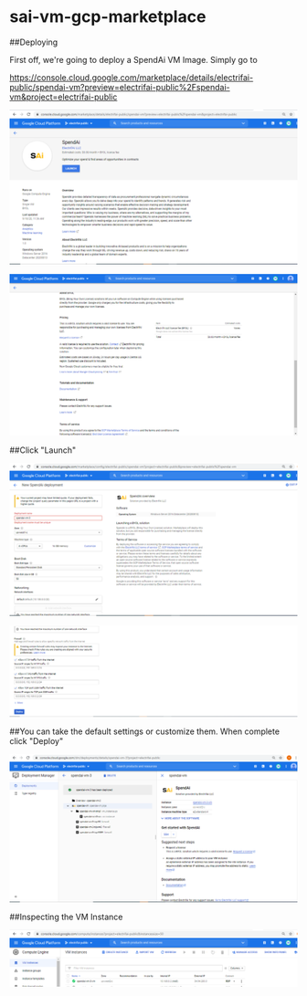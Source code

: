 # sai-vm-gcp-marketplace

##Deploying

First off, we're going to deploy a SpendAi VM Image. Simply go to

https://console.cloud.google.com/marketplace/details/electrifai-public/spendai-vm?preview=electrifai-public%2Fspendai-vm&project=electrifai-public

![](./img/deploy1.png)

![](./img/deploy2.png)

##Click "Launch"

![](./img/launch1.png)

![](./img/launch2.png)

##You can take the default settings or customize them. When complete click "Deploy"

![](./img/deploy3.png)

##Inspecting the VM Instance

![](./img/inspect.png)